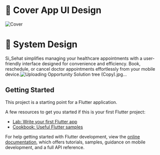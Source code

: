 # 🎨 Cover App UI Design
![Cover](https://github.com/user-attachments/assets/3962baf6-bc04-4693-964d-335ade18bf65)


# 🎨 System Design
Si_Sehat simplifies managing your healthcare appointments with a user-friendly interface designed for convenience and efficiency. Book, reschedule, or cancel doctor appointments effortlessly from your mobile device.![Uploading Opportunity Solution tree (Copy).jpg…]()

## Getting Started

This project is a starting point for a Flutter application.

A few resources to get you started if this is your first Flutter project:

- [Lab: Write your first Flutter app](https://docs.flutter.dev/get-started/codelab)
- [Cookbook: Useful Flutter samples](https://docs.flutter.dev/cookbook)

For help getting started with Flutter development, view the
[online documentation](https://docs.flutter.dev/), which offers tutorials,
samples, guidance on mobile development, and a full API reference.
